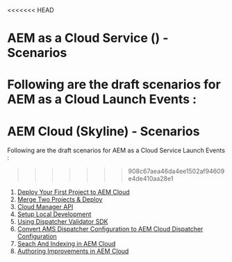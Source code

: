 <<<<<<< HEAD
# AEM as a Cloud Service () -   Scenarios

Following are the draft scenarios for AEM as a Cloud Launch Events :
=======
# AEM Cloud (Skyline) -  Scenarios

Following are the draft scenarios for AEM as a Cloud Service Launch Events :
>>>>>>> 908c67aea46da4ee1502af94609e4de410aa28e1

1. [Deploy Your First Project to AEM Cloud](./1_Deploy_Custom_Project/README.md )
2. [Merge Two Projects & Deploy](./2_Project_Merge/README.md)
3. [Cloud Manager API](./3_CloudManager_API/README.md)
4. [Setup Local Development](./4_Cloud_Ready_Quickstart/README.md)
5. [Using Dispatcher Validator SDK](./5_Dispatcher_SDK_Validator/README.md)
6. [Convert AMS Dispatcher Configuration to AEM Cloud Dispatcher Configuration](./6_Convert_Dispatcher_Config/README.md)
7. [Seach And Indexing in AEM Cloud](./Seach_Indexing/README.md)
8. [Authoring Improvements in AEM Cloud](./Authoring_Improvements/README.md)

